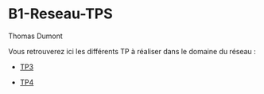 # B1-Reseau-TPS
Thomas Dumont

Vous retrouverez ici les différents TP à réaliser dans le domaine du réseau :

* [TP3]()

* [TP4](https://github.com/akhadimer/B1-Reseau-TPS/tree/master/TP4)
